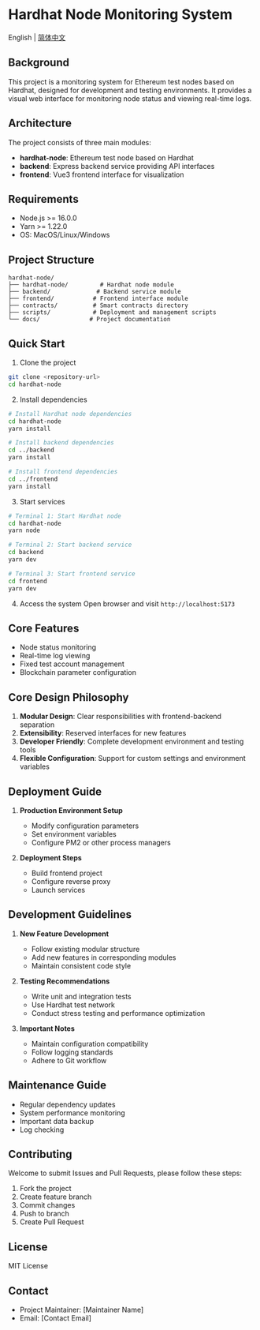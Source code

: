 
# Hardhat Node Monitoring System

English | [简体中文](./README.md)

## Background
This project is a monitoring system for Ethereum test nodes based on Hardhat, designed for development and testing environments. It provides a visual web interface for monitoring node status and viewing real-time logs.

## Architecture
The project consists of three main modules:
- **hardhat-node**: Ethereum test node based on Hardhat
- **backend**: Express backend service providing API interfaces
- **frontend**: Vue3 frontend interface for visualization

## Requirements
- Node.js >= 16.0.0
- Yarn >= 1.22.0
- OS: MacOS/Linux/Windows

## Project Structure
```tree
hardhat-node/
├── hardhat-node/         # Hardhat node module
├── backend/             # Backend service module
├── frontend/           # Frontend interface module
├── contracts/          # Smart contracts directory
├── scripts/            # Deployment and management scripts
└── docs/              # Project documentation
```

## Quick Start
1. Clone the project
```bash
git clone <repository-url>
cd hardhat-node
```

2. Install dependencies
```bash
# Install Hardhat node dependencies
cd hardhat-node
yarn install

# Install backend dependencies
cd ../backend
yarn install

# Install frontend dependencies
cd ../frontend
yarn install
```

3. Start services
```bash
# Terminal 1: Start Hardhat node
cd hardhat-node
yarn node

# Terminal 2: Start backend service
cd backend
yarn dev

# Terminal 3: Start frontend service
cd frontend
yarn dev
```

4. Access the system
Open browser and visit `http://localhost:5173`

## Core Features
- Node status monitoring
- Real-time log viewing
- Fixed test account management
- Blockchain parameter configuration

## Core Design Philosophy
1. **Modular Design**: Clear responsibilities with frontend-backend separation
2. **Extensibility**: Reserved interfaces for new features
3. **Developer Friendly**: Complete development environment and testing tools
4. **Flexible Configuration**: Support for custom settings and environment variables

## Deployment Guide
1. **Production Environment Setup**
   - Modify configuration parameters
   - Set environment variables
   - Configure PM2 or other process managers

2. **Deployment Steps**
   - Build frontend project
   - Configure reverse proxy
   - Launch services

## Development Guidelines
1. **New Feature Development**
   - Follow existing modular structure
   - Add new features in corresponding modules
   - Maintain consistent code style

2. **Testing Recommendations**
   - Write unit and integration tests
   - Use Hardhat test network
   - Conduct stress testing and performance optimization

3. **Important Notes**
   - Maintain configuration compatibility
   - Follow logging standards
   - Adhere to Git workflow

## Maintenance Guide
- Regular dependency updates
- System performance monitoring
- Important data backup
- Log checking

## Contributing
Welcome to submit Issues and Pull Requests, please follow these steps:
1. Fork the project
2. Create feature branch
3. Commit changes
4. Push to branch
5. Create Pull Request

## License
MIT License

## Contact
- Project Maintainer: [Maintainer Name]
- Email: [Contact Email]
```
